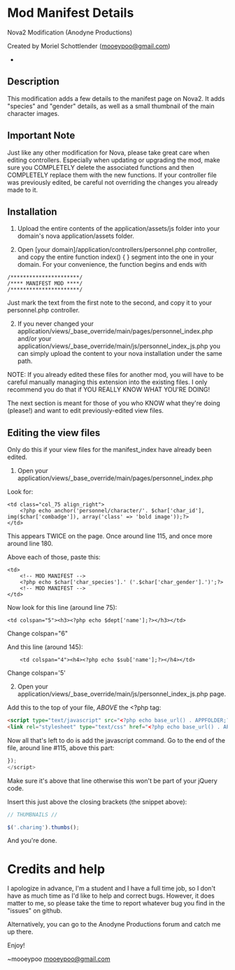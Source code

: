 Mod Manifest Details
====================
Nova2 Modification (Anodyne Productions)

Created by Moriel Schottlender (mooeypoo@gmail.com)

-

## Description
This modification adds a few details to the manifest page on Nova2. 
It adds "species" and "gender" details, as well as a small thumbnail of the main character images. 

## Important Note
Just like any other modification for Nova, please take great care when editing controllers. Especially when updating or upgrading the mod, make sure you COMPLETELY delete the associated functions and then COMPLETELY replace them with the new functions.
If your controller file was previously edited, be careful not overriding the changes you already made to it.

## Installation

1. Upload the entire contents of the application/assets/js folder into your domain's nova application/assets folder.

2. Open [your domain]/application/controllers/personnel.php controller, and copy the entire function index() { } segment into the one in your domain. For your convenience, the function begins and ends with

```
/**********************/
/**** MANIFEST MOD ****/
/**********************/
```

Just mark the text from the first note to the second, and copy it to your personnel.php controller.

2. If you never changed your application/views/_base_override/main/pages/personnel_index.php and/or your application/views/_base_override/main/js/personnel_index_js.php you can simply upload the content to your nova installation under the same path.

NOTE: If you already edited these files for another mod, you will have to be careful manually managing this extension into the existing files. I only recommend you do that if YOU REALLY KNOW WHAT YOU'RE DOING! 

The next section is meant for those of you who KNOW what they're doing (please!) and want to edit previously-edited view files.

## Editing the view files
Only do this if your view files for the manifest_index have already been edited. 

1. Open your application/views/_base_override/main/pages/personnel_index.php

Look for:

```
<td class="col_75 align_right">
	<?php echo anchor('personnel/character/'. $char['char_id'], img($char['combadge']), array('class' => 'bold image'));?>
</td>
```

This appears TWICE on the page. Once around line 115, and once more around line 180.

Above each of those, paste this:

```
<td>
	<!-- MOD MANIFEST -->
	<?php echo $char['char_species'].' ('.$char['char_gender'].')';?>
	<!-- MOD MANIFEST -->
</td>
```

Now look for this line (around line 75):

```
<td colspan="5"><h3><?php echo $dept['name'];?></h3></td>
```

Change colspan="6"

And this line (around 145): 

```
	<td colspan="4"><h4><?php echo $sub['name'];?></h4></td>
```

Change colspan='5'

2. Open your application/views/_base_override/main/js/personnel_index_js.php page.

Add this to the top of your file, *ABOVE* the <?php tag:

```html
<script type="text/javascript" src="<?php echo base_url() . APPFOLDER;?>/assets/js/jquery.thumbs.js"></script>
<link rel="stylesheet" type="text/css" href="<?php echo base_url() . APPFOLDER;?>/assets/js/jquery.thumbs.css" />
```

Now all that's left to do is add the javascript command. Go to the end of the file, around line #115, above this part:

```javascript
});
</script>
```

Make sure it's above that line otherwise this won't be part of your jQuery code. 

Insert this just above the closing brackets (the snippet above):

```javascript
// THUMBNAILS //

$('.charimg').thumbs();

```

And you're done. 

Credits and help
================
I apologize in advance, I'm a student and I have a full time job, so I don't have as much time as I'd like to help and correct bugs. However, it does matter to me, so please take the time to report whatever bug you find in the "issues" on github.

Alternatively, you can go to the Anodyne Productions forum and catch me up there.

Enjoy!

~mooeypoo
mooeypoo@gmail.com